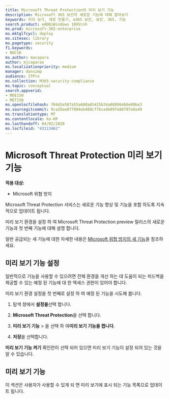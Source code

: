 ```yaml
---
title: Microsoft Threat Protection의 미리 보기 기능
description: Microsoft 365 보안의 새로운 기능에 대해 알아보기
keywords: 미리 보기, 새로 만들기, m365 보안, 보안, 365, 기능
search.product: eADQiWindows 10XVcnh
ms.prod: microsoft-365-enterprise
ms.mktglfcycl: deploy
ms.sitesec: library
ms.pagetype: security
f1.keywords:
- NOCSH
ms.author: macapara
author: mjcaparas
ms.localizationpriority: medium
manager: dansimp
audience: ITPro
ms.collection: M365-security-compliance
ms.topic: conceptual
search.appverid:
- MOE150
- MET150
ms.openlocfilehash: f04d2e587a55a680a65425b34a88896466e09be3
ms.sourcegitcommit: 9ca28ae8f7804eb488cf76ca4b09fe88787e0a49
ms.translationtype: MT
ms.contentlocale: ko-KR
ms.lasthandoff: 04/02/2020
ms.locfileid: "43113462"
---
```

# <a name="microsoft-threat-protection-preview-features"></a>Microsoft Threat Protection 미리 보기 기능

**적용 대상:**
- Microsoft 위협 방지


Microsoft Threat Protection 서비스는 새로운 기능 향상 및 기능을 포함 하도록 지속적으로 업데이트 됩니다.

미리 보기 환경을 설정 하 여 Microsoft Threat Protection preview 릴리스의 새로운 기능과 첫 번째 기능에 대해 설명 합니다.

일반 공급되는 새 기능에 대한 자세한 내용은 [Microsoft 위협 방지의 새 기능](whats-new.md)을 참조하세요.

## <a name="turn-on-preview-features"></a>미리 보기 기능 설정
일반적으로 기능을 사용할 수 있으려면 전체 환경을 개선 하는 데 도움이 되는 피드백을 제공할 수 있는 예정 된 기능에 대 한 액세스 권한이 있어야 합니다.

미리 보기 환경 설정을 첫 번째로 설정 하 여 예정 된 기능을 시도해 봅니다.

1. 탐색 창에서 **설정을**선택 합니다.

2. **Microsoft Threat Protection**을 선택 합니다.


3. **미리 보기 기능** > 을 선택 하 여**미리 보기 기능을 켭니다**. 

3. **저장**을 선택합니다.

**미리 보기 기능 켜기** 확인란이 선택 되어 있으면 미리 보기 기능이 설정 되어 있는 것을 알 수 있습니다. 



## <a name="preview-features"></a>미리 보기 기능
이 섹션은 사용자가 사용할 수 있게 되 면 미리 보기에 표시 되는 기능 목록으로 업데이트 됩니다. 


